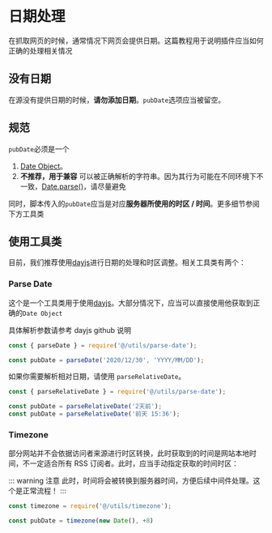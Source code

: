 # 日期处理

在抓取网页的时候，通常情况下网页会提供日期。这篇教程用于说明插件应当如何正确的处理相关情况

## 没有日期

在源没有提供日期的时候，**请勿添加日期**。`pubDate`选项应当被留空。

## 规范

`pubDate`必须是一个

1.  [Date Object](https://developer.mozilla.org/en-US/docs/Web/JavaScript/Reference/Global_Objects/Date)。
2.  **不推荐，用于兼容** 可以被正确解析的字符串。因为其行为可能在不同环境下不一致，[Date.parse()](https://developer.mozilla.org/en-US/docs/Web/JavaScript/Reference/Global_Objects/Date/parse)，请尽量避免

同时，脚本传入的`pubDate`应当是对应**服务器所使用的时区 / 时间**。更多细节参阅下方工具类

## 使用工具类

目前，我们推荐使用[dayjs](https://github.com/iamkun/dayjs)进行日期的处理和时区调整。相关工具类有两个：

### Parse Date

这个是一个工具类用于使用[dayjs](https://github.com/iamkun/dayjs)。大部分情况下，应当可以直接使用他获取到正确的`Date Object`

具体解析参数请参考 dayjs github 说明

```javascript
const { parseDate } = require('@/utils/parse-date');

const pubDate = parseDate('2020/12/30', 'YYYY/MM/DD');
```

如果你需要解析相对日期，请使用 `parseRelativeDate`。

```javascript
const { parseRelativeDate } = require('@/utils/parse-date');

const pubDate = parseRelativeDate('2天前');
const pubDate = parseRelativeDate('前天 15:36');
```

### Timezone

部分网站并不会依据访问者来源进行时区转换，此时获取到的时间是网站本地时间，不一定适合所有 RSS 订阅者。此时，应当手动指定获取的时间时区：

::: warning 注意
此时，时间将会被转换到服务器时间，方便后续中间件处理。这个是正常流程！
:::

```javascript
const timezone = require('@/utils/timezone');

const pubDate = timezone(new Date(), +8)
```
